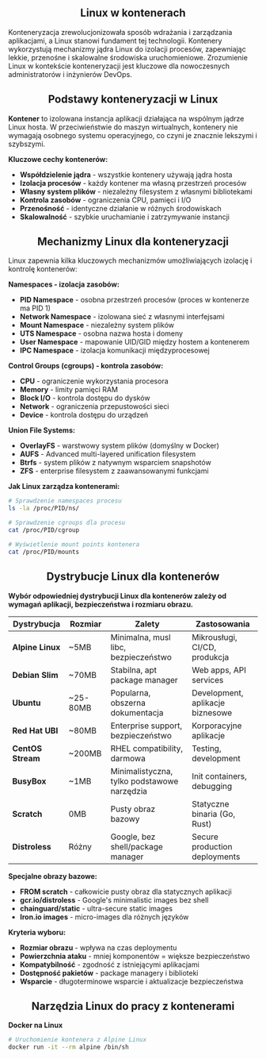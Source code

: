 <h2 align="center">Linux w kontenerach</h2>

Konteneryzacja zrewolucjonizowała sposób wdrażania i zarządzania aplikacjami, a Linux stanowi fundament tej technologii. Kontenery wykorzystują mechanizmy jądra Linux do izolacji procesów, zapewniając lekkie, przenośne i skalowalne środowiska uruchomieniowe. Zrozumienie Linux w kontekście konteneryzacji jest kluczowe dla nowoczesnych administratorów i inżynierów DevOps.

<h2 align="center">Podstawy konteneryzacji w Linux</h2>

**Kontener** to izolowana instancja aplikacji działająca na wspólnym jądrze Linux hosta. W przeciwieństwie do maszyn wirtualnych, kontenery nie wymagają osobnego systemu operacyjnego, co czyni je znacznie lekszymi i szybszymi.

**Kluczowe cechy kontenerów:**
- **Współdzielenie jądra** - wszystkie kontenery używają jądra hosta
- **Izolacja procesów** - każdy kontener ma własną przestrzeń procesów
- **Własny system plików** - niezależny filesystem z własnymi bibliotekami
- **Kontrola zasobów** - ograniczenia CPU, pamięci i I/O
- **Przenośność** - identyczne działanie w różnych środowiskach
- **Skalowalność** - szybkie uruchamianie i zatrzymywanie instancji

<h2 align="center">Mechanizmy Linux dla konteneryzacji</h2>

Linux zapewnia kilka kluczowych mechanizmów umożliwiających izolację i kontrolę kontenerów:

**Namespaces - izolacja zasobów:**
- **PID Namespace** - osobna przestrzeń procesów (proces w kontenerze ma PID 1)
- **Network Namespace** - izolowana sieć z własnymi interfejsami
- **Mount Namespace** - niezależny system plików
- **UTS Namespace** - osobna nazwa hosta i domeny
- **User Namespace** - mapowanie UID/GID między hostem a kontenerem
- **IPC Namespace** - izolacja komunikacji międzyprocesowej

**Control Groups (cgroups) - kontrola zasobów:**
- **CPU** - ograniczenie wykorzystania procesora
- **Memory** - limity pamięci RAM
- **Block I/O** - kontrola dostępu do dysków
- **Network** - ograniczenia przepustowości sieci
- **Device** - kontrola dostępu do urządzeń

**Union File Systems:**
- **OverlayFS** - warstwowy system plików (domyślny w Docker)
- **AUFS** - Advanced multi-layered unification filesystem
- **Btrfs** - system plików z natywnym wsparciem snapshotów
- **ZFS** - enterprise filesystem z zaawansowanymi funkcjami

**Jak Linux zarządza kontenerami:**
```bash
# Sprawdzenie namespaces procesu
ls -la /proc/PID/ns/

# Sprawdzenie cgroups dla procesu
cat /proc/PID/cgroup

# Wyświetlenie mount points kontenera
cat /proc/PID/mounts
```

<h2 align="center">Dystrybucje Linux dla kontenerów</h2>

**Wybór odpowiedniej dystrybucji Linux dla kontenerów zależy od wymagań aplikacji, bezpieczeństwa i rozmiaru obrazu.**

| Dystrybucja | Rozmiar | Zalety | Zastosowania |
|-------------|---------|---------|--------------|
| **Alpine Linux** | ~5MB | Minimalna, musl libc, bezpieczeństwo | Mikrousługi, CI/CD, produkcja |
| **Debian Slim** | ~70MB | Stabilna, apt package manager | Web apps, API services |
| **Ubuntu** | ~25-80MB | Popularna, obszerna dokumentacja | Development, aplikacje biznesowe |
| **Red Hat UBI** | ~80MB | Enterprise support, bezpieczeństwo | Korporacyjne aplikacje |
| **CentOS Stream** | ~200MB | RHEL compatibility, darmowa | Testing, development |
| **BusyBox** | ~1MB | Minimalistyczna, tylko podstawowe narzędzia | Init containers, debugging |
| **Scratch** | 0MB | Pusty obraz bazowy | Statyczne binaria (Go, Rust) |
| **Distroless** | Różny | Google, bez shell/package manager | Secure production deployments |

**Specjalne obrazy bazowe:**
- **FROM scratch** - całkowicie pusty obraz dla statycznych aplikacji
- **gcr.io/distroless** - Google's minimalistic images bez shell
- **chainguard/static** - ultra-secure static images
- **Iron.io images** - micro-images dla różnych języków

**Kryteria wyboru:**
- **Rozmiar obrazu** - wpływa na czas deploymentu
- **Powierzchnia ataku** - mniej komponentów = większe bezpieczeństwo  
- **Kompatybilność** - zgodność z istniejącymi aplikacjami
- **Dostępność pakietów** - package managery i biblioteki
- **Wsparcie** - długoterminowe wsparcie i aktualizacje bezpieczeństwa

<h2 align="center">Narzędzia Linux do pracy z kontenerami</h2>

**Docker na Linux**
```bash
# Uruchomienie kontenera z Alpine Linux
docker run -it --rm alpine /bin/sh
```

